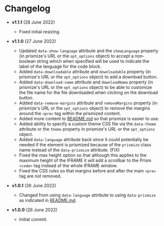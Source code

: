 # Changelog

- **v1.1.1** (28 June 2022)
  - Fixed initial resizing.

- **v1.1.0** (27 June 2022)
  - Updated `data-show-language` attribute and the `showLanguage` property (in prismize's URL or the `opt_options` object) to accept a non-boolean string which when specified will be used to indicate the label of the language for the code block.
  - Added `data-downloadable` attribute and `downloadable` property (in prismize's URL or the `opt_options` object) to add a download button.
  - Added `data-download-name` attribute and `downloadName` property (in prismize's URL or the `opt_options` object) to be able to customize the file name for the file downloaded when clicking on the download button.
  - Added `data-remove-margins` attribute and `removeMargins` property (in prismize's URL or the `opt_options` object) to remove the margins around the `<pre>` tag within the prismized content.
  - Added more content to [README.md](README.md) so that prismize is easier to use.
  - Added ability to specify a custom theme CSS file via the `data-theme` attribute or the `theme` property in prismize's URL or the `opt_options` object.
  - Added `data-language` attribute back since it could potentially be needed if the element is prismized because of the `prismize` class name instead of the `data-prismize` attribute.  (FIX)
  - Fixed the max height option so that although this applies to the maximum height of the IFRAME it will add a scrollbar to the Prism `<code>` tag instead of the whole IFRAME window.
  - Fixed the CSS rules so that margins before and after the main `<pre>` tag are not removed.

- **v1.0.1** (26 June 2022)
  - Changed from using `data-language` attribute to using `data-prismize` as indicated in [README.md](README.md).

- **v1.0.0** (26 June 2022)
  - Initial commit.